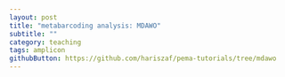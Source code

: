 ```yaml
---
layout: post
title: "metabarcoding analysis: MDAWO"
subtitle: ""
category: teaching
tags: amplicon
githubButton: https://github.com/hariszaf/pema-tutorials/tree/mdawo
---
```







